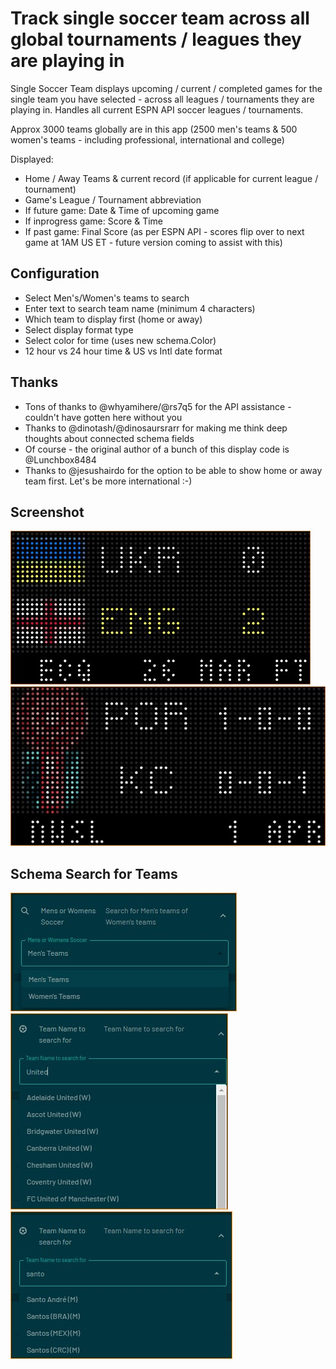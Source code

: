 # Track single soccer team across all global tournaments / leagues they are playing in

Single Soccer Team displays upcoming / current / completed games for the single team you have selected - across all leagues / tournaments they are playing in.  Handles all current ESPN API soccer leagues / tournaments.

Approx 3000 teams globally are in this app (2500 men's teams & 500 women's teams - including professional, international and college)

Displayed:
- Home / Away Teams & current record (if applicable for current league / tournament)
- Game's League / Tournament abbreviation
- If future game: Date & Time of upcoming game
- If inprogress game:  Score & Time
- If past game:  Final Score  (as per ESPN API - scores flip over to next game at 1AM US ET - future version coming to assist with this)

## Configuration
- Select Men's/Women's teams to search
- Enter text to search team name (minimum 4 characters)
- Which team to display first (home or away)
- Select display format type
- Select color for time (uses new schema.Color)
- 12 hour vs 24 hour time & US vs Intl date format

## Thanks
- Tons of thanks to @whyamihere/@rs7q5 for the API assistance - couldn't have gotten here without you
- Thanks to @dinotash/@dinosaursrarr for making me think deep thoughts about connected schema fields
- Of course - the original author of a bunch of this display code is @Lunchbox8484
- Thanks to @jesushairdo for the option to be able to show home or away team first.  Let's be more international :-)

## Screenshot

![screenshot](soccersingle-score-1.jpg)
![screenshot](soccersingle-score-2.jpg)

## Schema Search for Teams
![screenshot](soccersingle-schema-gender.jpg)
![screenshot](soccersingle-schema-teamsearch-3.jpg)
![screenshot](soccersingle-schema-teamsearch-2.jpg)
